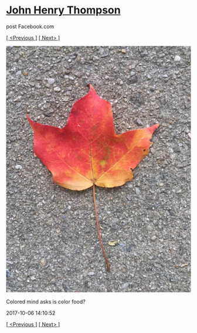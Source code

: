 # [John Henry Thompson](../README.md)
post Facebook.com

[[ <Previous ]](2017-10-06-8.md) [[ Next> ]](2017-10-06-10.md)

[![](../media/2017-10-06/Timeline-Photos-Colored-mind-asks-is-color-food-5.jpg)](../README.md)

Colored mind asks is color food?

2017-10-06 14:10:52

[[ <Previous ]](2017-10-06-8.md) [[ Next> ]](2017-10-06-10.md)